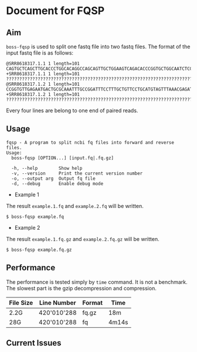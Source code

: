 # Document for FQSP

## Aim

`boss-fqsp` is used to split one fastq file into two fastq files. The format of the input fastq file is as follows:

```text
@SRR8618317.1.1 1 length=101
CAGTGCTCAGCTTGCACCCTGGCACAGGCCAGCAGTTGCTGGAAGTCAGACACCCGGTGCTGGCAATCTCGTTTAAACTACATGCAGGAACAGCAAAGGAA
+SRR8618317.1.1 1 length=101
?????????????????????????????????????????????????????????????????????????????????????????????????????
@SRR8618317.1.2 1 length=101
CCGGTGTTGAGAATGACTGCGCAAATTTGCCGGATTTCCTTTGCTGTTCCTGCATGTAGTTTAAACGAGATTGCCAGCACCGGGTGTCTGACTTCCAGCAA
+SRR8618317.1.2 1 length=101
?????????????????????????????????????????????????????????????????????????????????????????????????????
```

Every four lines are belong to one end of paired reads.

## Usage

```console
fqsp - A program to split ncbi fq files into forward and reverse files.
Usage:
  boss-fqsp [OPTION...] [input.fq|.fq.gz]

  -h, --help        Show help
  -v, --version     Print the current version number
  -o, --output arg  Output fq file
  -d, --debug       Enable debug mode
```

* Example 1

The result `example.1.fq`  and `example.2.fq` will be written.

```console
$ boss-fqsp example.fq
```

* Example 2

The result `example.1.fq.gz` and `example.2.fq.gz` will be written.

```console
$ boss-fqsp example.fq.gz
```

## Performance

The performance is tested simply by `time` command. It is not a benchmark.
The slowest part is the gzip decompression and compression.

| File Size | Line Number | Format | Time  |
|:----------|-------------|--------|-------|
| 2.2G      | 420'010'288 | fq.gz  | 18m   |
| 28G       | 420'010'288 | fq     | 4m14s |

## Current Issues
